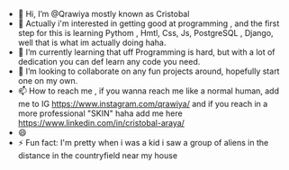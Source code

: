 - 👋 Hi, I’m @Qrawiya mostly known as Cristobal
- 👀 Actually i'm interested in getting good at programming , and the first step for this is learning Pythom , Hmtl, Css, Js, PostgreSQL , Django, well that is what im actually doing haha.
- 🌱 I’m currently learning that uff Programming is hard, but with a lot of dedication you can def learn any code you need.
- 💞️ I’m looking to collaborate on any fun projects around, hopefully start one on my own.
- 📫 How to reach me , if you wanna reach me like a normal human, add me to IG https://www.instagram.com/qrawiya/  and if you reach in a more professional "SKIN" haha add me here https://www.linkedin.com/in/cristobal-araya/
- 😄
- ⚡ Fun fact: I'm pretty when i was a kid i saw a group of aliens in the distance in the countryfield near my house

<!---
Qrawiya/Qrawiya is a ✨ special ✨ repository because its `README.md` (this file) appears on your GitHub profile.
You can click the Preview link to take a look at your changes.
--->
